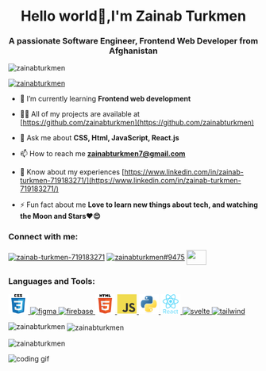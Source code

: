 <h1 align="center">Hello world👋,I'm Zainab Turkmen</h1>
<h3 align="center">A passionate Software Engineer, Frontend Web Developer from Afghanistan</h3>


<p align="left"> <img src="https://komarev.com/ghpvc/?username=zainabturkmen&label=Profile%20views&color=0e75b6&style=flat" alt="zainabturkmen" /> </p>

<p align="left"> <a href="https://github.com/ryo-ma/github-profile-trophy"><img src="https://github-profile-trophy.vercel.app/?username=zainabturkmen" alt="zainabturkmen" /></a> </p>

- 🌱 I’m currently learning **Frontend web development**

- 👨‍💻 All of my projects are available at [https://github.com/zainabturkmen](https://github.com/zainabturkmen)

- 💬 Ask me about **CSS, Html, JavaScript, React.js**

- 📫 How to reach me **zainabturkmen7@gmail.com**

- 📄 Know about my experiences [https://www.linkedin.com/in/zainab-turkmen-719183271/](https://www.linkedin.com/in/zainab-turkmen-719183271/)

- ⚡ Fun fact about me **Love to learn new things about tech, and watching the Moon and Stars❤️😍**

<h3 align="left">Connect with me:</h3>
<p align="left">
<a href="https://linkedin.com/in/zainab-turkmen-719183271" target="blank"><img align="center" src="https://raw.githubusercontent.com/rahuldkjain/github-profile-readme-generator/master/src/images/icons/Social/linked-in-alt.svg" alt="zainab-turkmen-719183271" height="30" width="40" /></a>
<a href="https://discord.gg/zainabturkmen#9475" target="blank"><img align="center" src="https://raw.githubusercontent.com/rahuldkjain/github-profile-readme-generator/master/src/images/icons/Social/discord.svg" alt="zainabturkmen#9475" height="30" width="40" /></a>
<a href="https://twitter.com/ZainabTurkmen" target="blank"><img align="center" src="https://raw.githubusercontent.com/rahuldkjain/github-profile-readme-generator/master/src/images/icons/Social/twitter.svg" height="30" width="40" /></a>  
</p>

<h3 align="left">Languages and Tools:</h3>
<p align="left"> <a href="https://www.w3schools.com/css/" target="_blank" rel="noreferrer"> <img src="https://raw.githubusercontent.com/devicons/devicon/master/icons/css3/css3-original-wordmark.svg" alt="css3" width="40" height="40"/> </a> <a href="https://www.figma.com/" target="_blank" rel="noreferrer"> <img src="https://www.vectorlogo.zone/logos/figma/figma-icon.svg" alt="figma" width="40" height="40"/> </a> <a href="https://firebase.google.com/" target="_blank" rel="noreferrer"> <img src="https://www.vectorlogo.zone/logos/firebase/firebase-icon.svg" alt="firebase" width="40" height="40"/> </a> <a href="https://www.w3.org/html/" target="_blank" rel="noreferrer"> <img src="https://raw.githubusercontent.com/devicons/devicon/master/icons/html5/html5-original-wordmark.svg" alt="html5" width="40" height="40"/> </a> <a href="https://developer.mozilla.org/en-US/docs/Web/JavaScript" target="_blank" rel="noreferrer"> <img src="https://raw.githubusercontent.com/devicons/devicon/master/icons/javascript/javascript-original.svg" alt="javascript" width="40" height="40"/> </a> <a href="https://www.python.org" target="_blank" rel="noreferrer"> <img src="https://raw.githubusercontent.com/devicons/devicon/master/icons/python/python-original.svg" alt="python" width="40" height="40"/> </a> <a href="https://reactjs.org/" target="_blank" rel="noreferrer"> <img src="https://raw.githubusercontent.com/devicons/devicon/master/icons/react/react-original-wordmark.svg" alt="react" width="40" height="40"/> </a> <a href="https://svelte.dev" target="_blank" rel="noreferrer"> <img src="https://upload.wikimedia.org/wikipedia/commons/1/1b/Svelte_Logo.svg" alt="svelte" width="40" height="40"/> </a> <a href="https://tailwindcss.com/" target="_blank" rel="noreferrer"> <img src="https://www.vectorlogo.zone/logos/tailwindcss/tailwindcss-icon.svg" alt="tailwind" width="40" height="40"/> </a> </p>

<p><img align="left" src="https://github-readme-stats.vercel.app/api/top-langs?username=zainabturkmen&show_icons=true&locale=en&layout=compact" alt="zainabturkmen" /></p>

<p>&nbsp;<img align="center" src="https://github-readme-stats.vercel.app/api?username=zainabturkmen&show_icons=true&locale=en" alt="zainabturkmen" /></p>

<p><img align="center" src="https://github-readme-streak-stats.herokuapp.com/?user=zainabturkmen" alt="zainabturkmen" /></p>

<img aling="right" alt="coding gif" width="350px" src="https://media0.giphy.com/media/eYilisUwipOEM/200.gif?cid=82a1493bqp9z6hxy4jex032bbdsbkqhi6wyn3l8wb45fx03l&ep=v1_gifs_search&rid=200.gif&ct=g">

